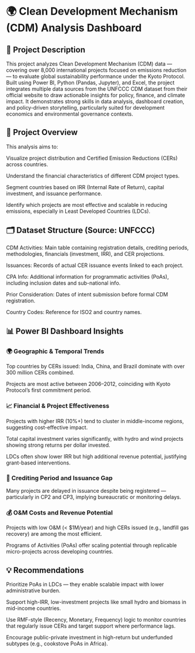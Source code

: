 # 🌍 Clean Development Mechanism (CDM) Analysis Dashboard

## 📌 Project Description
This project analyzes Clean Development Mechanism (CDM) data — covering over 8,000 international projects focused on emissions reduction — to evaluate global sustainability performance under the Kyoto Protocol. Built using Power BI, Python (Pandas, Jupyter), and Excel, the project integrates multiple data sources from the UNFCCC CDM dataset from their official website to draw actionable insights for policy, finance, and climate impact. It demonstrates strong skills in data analysis, dashboard creation, and policy-driven storytelling, particularly suited for development economics and environmental governance contexts.

## 🧭 Project Overview
This analysis aims to:

Visualize project distribution and Certified Emission Reductions (CERs) across countries.

Understand the financial characteristics of different CDM project types.

Segment countries based on IRR (Internal Rate of Return), capital investment, and issuance performance.

Identify which projects are most effective and scalable in reducing emissions, especially in Least Developed Countries (LDCs).

## 🗂️ Dataset Structure (Source: UNFCCC)
CDM Activities: Main table containing registration details, crediting periods, methodologies, financials (investment, IRR), and CER projections.

Issuances: Records of actual CER issuance events linked to each project.

CPA Info: Additional information for programmatic activities (PoAs), including inclusion dates and sub-national info.

Prior Consideration: Dates of intent submission before formal CDM registration.

Country Codes: Reference for ISO2 and country names.

## 📊 Power BI Dashboard Insights
### 🌍 Geographic & Temporal Trends
Top countries by CERs issued: India, China, and Brazil dominate with over 300 million CERs combined.

Projects are most active between 2006–2012, coinciding with Kyoto Protocol’s first commitment period.

### 📈 Financial & Project Effectiveness
Projects with higher IRR (10%+) tend to cluster in middle-income regions, suggesting cost-effective impact.

Total capital investment varies significantly, with hydro and wind projects showing strong returns per dollar invested.

LDCs often show lower IRR but high additional revenue potential, justifying grant-based interventions.

### 📅 Crediting Period and Issuance Gap
Many projects are delayed in issuance despite being registered — particularly in CP2 and CP3, implying bureaucratic or monitoring delays.

### 💰 O&M Costs and Revenue Potential
Projects with low O&M (< $1M/year) and high CERs issued (e.g., landfill gas recovery) are among the most efficient.

Programs of Activities (PoAs) offer scaling potential through replicable micro-projects across developing countries.

## 💡 Recommendations
Prioritize PoAs in LDCs — they enable scalable impact with lower administrative burden.

Support high-IRR, low-investment projects like small hydro and biomass in mid-income countries.

Use RMF-style (Recency, Monetary, Frequency) logic to monitor countries that regularly issue CERs and target support where performance lags.

Encourage public-private investment in high-return but underfunded subtypes (e.g., cookstove PoAs in Africa).
